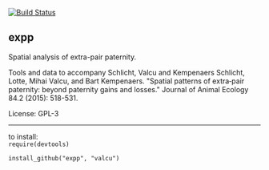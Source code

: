 [![Build Status](https://travis-ci.org/mpio-be/expp.svg?branch=master)](https://travis-ci.org/mpio-be/expp)


expp
------------
Spatial analysis of extra-pair paternity.

Tools and data to accompany Schlicht, Valcu and Kempenaers Schlicht, Lotte, Mihai Valcu, and Bart Kempenaers. "Spatial patterns of extra‐pair paternity: beyond paternity gains and losses." Journal of Animal Ecology 84.2 (2015): 518-531.

License: GPL-3

******
to install:  
`require(devtools)`

`install_github("expp", "valcu")`



